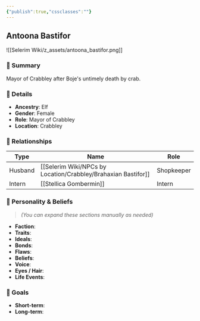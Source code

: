 ```yaml
---
{"publish":true,"cssclasses":""}
---
```



## Antoona Bastifor
![[Selerim Wiki/z_assets/antoona_bastifor.png]]
### 🧠 Summary
Mayor of Crabbley after Boje's untimely death by crab.

### 🧬 Details
- **Ancestry**: Elf  
- **Gender**: Female  
- **Role**: Mayor of Crabbley  
- **Location**: Crabbley  

### 🤝 Relationships

| Type     | Name                      | Role        |
|----------|---------------------------|-------------|
| Husband  | [[Selerim Wiki/NPCs by Location/Crabbley/Brahaxian Bastifor]]    | Shopkeeper  |
| Intern   | [[Stellica Gombermin]]    | Intern      |

### 🧭 Personality & Beliefs
> *(You can expand these sections manually as needed)*

- **Faction**:  
- **Traits**:  
- **Ideals**:  
- **Bonds**:  
- **Flaws**:  
- **Beliefs**:  
- **Voice**:  
- **Eyes / Hair**:  
- **Life Events**:  

### 🎯 Goals
- **Short-term**:  
- **Long-term**:  
